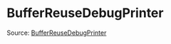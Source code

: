 # BufferReuseDebugPrinter

Source: [BufferReuseDebugPrinter](../../../csrc/device_lower/pass/alias_memory.cpp#L205)
